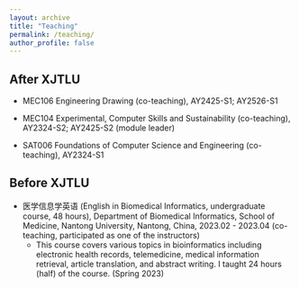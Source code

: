 ```yaml
---
layout: archive
title: "Teaching"
permalink: /teaching/
author_profile: false
---
```


After XJTLU
------
* MEC106 Engineering Drawing (co-teaching), AY2425-S1; AY2526-S1   

* MEC104 Experimental, Computer Skills and Sustainability (co-teaching), AY2324-S2; AY2425-S2 (module leader)         

* SAT006 Foundations of Computer Science and Engineering (co-teaching), AY2324-S1   

Before XJTLU
------
* 医学信息学英语 (English in Biomedical Informatics, undergraduate course, 48 hours), Department of Biomedical Informatics, School of Medicine, Nantong University, Nantong, China, 2023.02 - 2023.04 (co-teaching, participated as one of the instructors)
  * This course covers various topics in bioinformatics including electronic health records, telemedicine, medical information retrieval, article translation, and abstract writing. I taught 24 hours (half) of the course. (Spring 2023)
